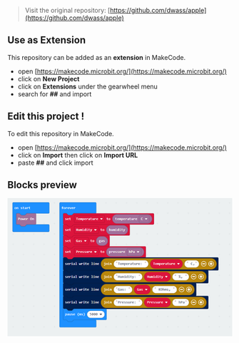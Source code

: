 
> Visit the original repository: [https://github.com/dwass/apple](https://github.com/dwass/apple)

## Use as Extension

This repository can be added as an **extension** in MakeCode.

* open [https://makecode.microbit.org/](https://makecode.microbit.org/)
* click on **New Project**
* click on **Extensions** under the gearwheel menu
* search for **##** and import

## Edit this project !

To edit this repository in MakeCode.

* open [https://makecode.microbit.org/](https://makecode.microbit.org/)
* click on **Import** then click on **Import URL**
* paste **##** and click import

## Blocks preview

![Demo](https://github.com/naotannn/bme680-makecode/blob/main/demo.png)

